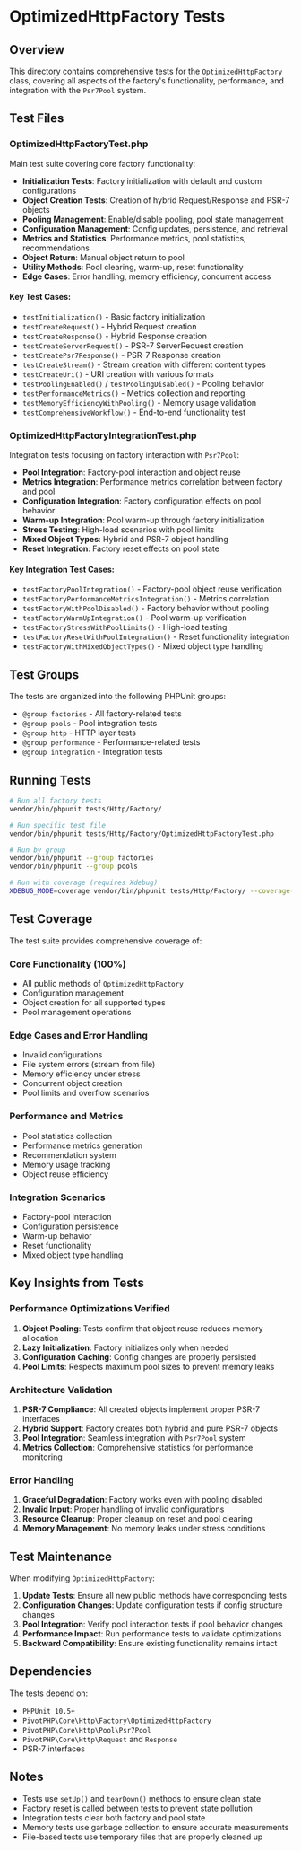 # OptimizedHttpFactory Tests

## Overview

This directory contains comprehensive tests for the `OptimizedHttpFactory` class, covering all aspects of the factory's functionality, performance, and integration with the `Psr7Pool` system.

## Test Files

### OptimizedHttpFactoryTest.php
Main test suite covering core factory functionality:

- **Initialization Tests**: Factory initialization with default and custom configurations
- **Object Creation Tests**: Creation of hybrid Request/Response and PSR-7 objects
- **Pooling Management**: Enable/disable pooling, pool state management
- **Configuration Management**: Config updates, persistence, and retrieval
- **Metrics and Statistics**: Performance metrics, pool statistics, recommendations
- **Object Return**: Manual object return to pool
- **Utility Methods**: Pool clearing, warm-up, reset functionality
- **Edge Cases**: Error handling, memory efficiency, concurrent access

#### Key Test Cases:
- `testInitialization()` - Basic factory initialization
- `testCreateRequest()` - Hybrid Request creation
- `testCreateResponse()` - Hybrid Response creation
- `testCreateServerRequest()` - PSR-7 ServerRequest creation
- `testCreatePsr7Response()` - PSR-7 Response creation
- `testCreateStream()` - Stream creation with different content types
- `testCreateUri()` - URI creation with various formats
- `testPoolingEnabled()` / `testPoolingDisabled()` - Pooling behavior
- `testPerformanceMetrics()` - Metrics collection and reporting
- `testMemoryEfficiencyWithPooling()` - Memory usage validation
- `testComprehensiveWorkflow()` - End-to-end functionality test

### OptimizedHttpFactoryIntegrationTest.php
Integration tests focusing on factory interaction with `Psr7Pool`:

- **Pool Integration**: Factory-pool interaction and object reuse
- **Metrics Integration**: Performance metrics correlation between factory and pool
- **Configuration Integration**: Factory configuration effects on pool behavior
- **Warm-up Integration**: Pool warm-up through factory initialization
- **Stress Testing**: High-load scenarios with pool limits
- **Mixed Object Types**: Hybrid and PSR-7 object handling
- **Reset Integration**: Factory reset effects on pool state

#### Key Integration Test Cases:
- `testFactoryPoolIntegration()` - Factory-pool object reuse verification
- `testFactoryPerformanceMetricsIntegration()` - Metrics correlation
- `testFactoryWithPoolDisabled()` - Factory behavior without pooling
- `testFactoryWarmUpIntegration()` - Pool warm-up verification
- `testFactoryStressWithPoolLimits()` - High-load testing
- `testFactoryResetWithPoolIntegration()` - Reset functionality integration
- `testFactoryWithMixedObjectTypes()` - Mixed object type handling

## Test Groups

The tests are organized into the following PHPUnit groups:

- `@group factories` - All factory-related tests
- `@group pools` - Pool integration tests
- `@group http` - HTTP layer tests
- `@group performance` - Performance-related tests
- `@group integration` - Integration tests

## Running Tests

```bash
# Run all factory tests
vendor/bin/phpunit tests/Http/Factory/

# Run specific test file
vendor/bin/phpunit tests/Http/Factory/OptimizedHttpFactoryTest.php

# Run by group
vendor/bin/phpunit --group factories
vendor/bin/phpunit --group pools

# Run with coverage (requires Xdebug)
XDEBUG_MODE=coverage vendor/bin/phpunit tests/Http/Factory/ --coverage-text
```

## Test Coverage

The test suite provides comprehensive coverage of:

### Core Functionality (100%)
- All public methods of `OptimizedHttpFactory`
- Configuration management
- Object creation for all supported types
- Pool management operations

### Edge Cases and Error Handling
- Invalid configurations
- File system errors (stream from file)
- Memory efficiency under stress
- Concurrent object creation
- Pool limits and overflow scenarios

### Performance and Metrics
- Pool statistics collection
- Performance metrics generation
- Recommendation system
- Memory usage tracking
- Object reuse efficiency

### Integration Scenarios
- Factory-pool interaction
- Configuration persistence
- Warm-up behavior
- Reset functionality
- Mixed object type handling

## Key Insights from Tests

### Performance Optimizations Verified
1. **Object Pooling**: Tests confirm that object reuse reduces memory allocation
2. **Lazy Initialization**: Factory initializes only when needed
3. **Configuration Caching**: Config changes are properly persisted
4. **Pool Limits**: Respects maximum pool sizes to prevent memory leaks

### Architecture Validation
1. **PSR-7 Compliance**: All created objects implement proper PSR-7 interfaces
2. **Hybrid Support**: Factory creates both hybrid and pure PSR-7 objects
3. **Pool Integration**: Seamless integration with `Psr7Pool` system
4. **Metrics Collection**: Comprehensive statistics for performance monitoring

### Error Handling
1. **Graceful Degradation**: Factory works even with pooling disabled
2. **Invalid Input**: Proper handling of invalid configurations
3. **Resource Cleanup**: Proper cleanup on reset and pool clearing
4. **Memory Management**: No memory leaks under stress conditions

## Test Maintenance

When modifying `OptimizedHttpFactory`:

1. **Update Tests**: Ensure all new public methods have corresponding tests
2. **Configuration Changes**: Update configuration tests if config structure changes
3. **Pool Integration**: Verify pool interaction tests if pool behavior changes
4. **Performance Impact**: Run performance tests to validate optimizations
5. **Backward Compatibility**: Ensure existing functionality remains intact

## Dependencies

The tests depend on:
- `PHPUnit 10.5+`
- `PivotPHP\Core\Http\Factory\OptimizedHttpFactory`
- `PivotPHP\Core\Http\Pool\Psr7Pool`
- `PivotPHP\Core\Http\Request` and `Response`
- PSR-7 interfaces

## Notes

- Tests use `setUp()` and `tearDown()` methods to ensure clean state
- Factory reset is called between tests to prevent state pollution
- Integration tests clear both factory and pool state
- Memory tests use garbage collection to ensure accurate measurements
- File-based tests use temporary files that are properly cleaned up